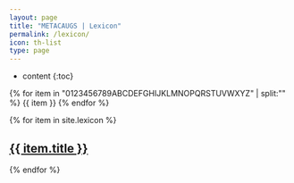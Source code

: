 ```yaml
---
layout: page
title: "METACAUGS | Lexicon"
permalink: /lexicon/
icon: th-list
type: page
---
```


* content
{:toc}

{% for item in "0123456789ABCDEFGHIJKLMNOPQRSTUVWXYZ" | split:"" %}
  {{ item }}
{% endfor %}


{% for item in site.lexicon %}
  <div class="lexicon">
  <h2><a href="{{ item.url }}">{{ item.title }}</a></h2>
</div>
{% endfor %}
